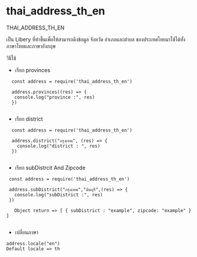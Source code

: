 # thai_address_th_en

THAI_ADDRESS_TH_EN

เป็น Libery ที่ทำขึ้นเพื่อให้สามารถดึงข้อมูล จังหวัด อำเภอและตำบล ของประเทศไทยมาใช้ได้ทั้งภาษาไทยและภาษาอังกฤษ

วิธีใช้

 - เรียก provinces
 
 ```
   const address = require('thai_address_th_en')
   
   address.provinces((res) => {
    console.log("province :", res)
   })
   
 ```

  - เรียก district
  ```
    const address = require('thai_address_th_en')
    
    address.district("กรุงเทพ", (res) => {
      console.log("district : ", res)
    })
    
  ```
  
   - เรียก subDistrcit And Zipcode
   ```
    const address = require('thai_address_th_en')
    
    address.subDistrict("กรุงเทพ","มีนบุรี",(res) => {
      console.log("subDistrict :", res)
    })
    
      Object return => [ { subDistrict : "example", zipcode: "example" } ]
    
   ```
   
  - เปลี่ยนภาษา
  ```
  address.locale("en")
  Default locale => th
  ```
   
